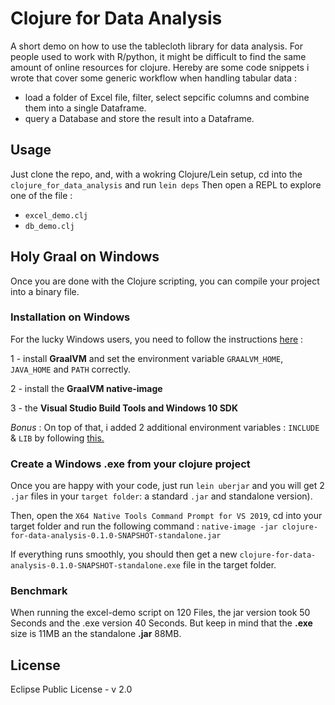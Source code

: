 # Clojure for Data Analysis

A short demo on how to use the tablecloth library for data analysis.
For people used to work with R/python, it might be difficult to find the same amount of online resources for clojure.
Hereby are some code snippets i wrote that cover some generic workflow when handling tabular data :
- load a folder of Excel file, filter, select sepcific columns and combine them into a single Dataframe.
- query a Database and store the result into a Dataframe.


## Usage
Just clone the repo, and, with a wokring Clojure/Lein setup, cd into the `clojure_for_data_analysis` and run `lein deps`
Then open a REPL to explore one of the file :
- `excel_demo.clj`
- `db_demo.clj`


## Holy Graal on Windows
Once you are done with the Clojure scripting, you can compile your project into a binary file.

### Installation on Windows
For the lucky Windows users, you need to follow the instructions [here](https://medium.com/graalvm/using-graalvm-and-native-image-on-windows-10-9954dc071311) :

1 - install **GraalVM** and set the environment variable `GRAALVM_HOME`, `JAVA_HOME` and `PATH` correctly.

2 - install the **GraalVM native-image**

3 -  the **Visual Studio Build Tools and Windows 10 SDK**

*Bonus* : On top of that, i added 2 additional environment variables : `INCLUDE` & `LIB` by following [this.](https://programmerah.com/solved-default-native-compiler-executable-cl-exe-not-found-via-environment-variable-path-32444/)


### Create a Windows .exe from your clojure project
Once you are happy with your code, just run `lein uberjar` and you will get 2 `.jar` files in your `target folder`:  a standard `.jar` and standalone version).

Then, open the `X64 Native Tools Command Prompt for VS 2019`, cd into your target folder and run the following command :
`native-image -jar clojure-for-data-analysis-0.1.0-SNAPSHOT-standalone.jar`

If everything runs smoothly, you should then get a new `clojure-for-data-analysis-0.1.0-SNAPSHOT-standalone.exe` file in the target folder.

### Benchmark
When running the excel-demo script on 120 Files, the jar version took 50 Seconds and the .exe version 40 Seconds. But keep in mind that the **.exe** size  is 11MB an the standalone **.jar** 88MB.




## License

Eclipse Public License - v 2.0